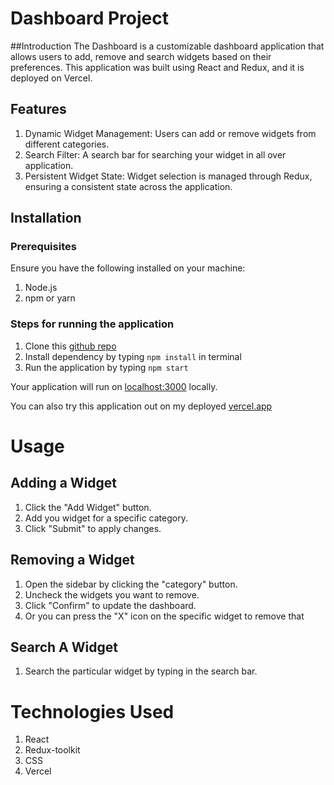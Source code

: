 # Dashboard Project

##Introduction
The Dashboard is a customizable dashboard application that allows users to add, remove and search widgets based on their preferences. This application was built using React and Redux, and it is deployed on Vercel.

## Features
1. Dynamic Widget Management: Users can add or remove widgets from different categories.
2. Search Filter: A search bar for searching your widget in all over application. 
3. Persistent Widget State: Widget selection is managed through Redux, ensuring a consistent state across the application.

## Installation

### Prerequisites
Ensure you have the following installed on your machine:
1. Node.js
2. npm or yarn

### Steps for running the application

1. Clone this [github repo](https://github.com/Kalyug5/accuKnox-dashboard)
2. Install dependency by typing `npm install` in terminal
3. Run the application by typing `npm start`

Your application will run on [localhost:3000](http://localhost:3000/) locally.

You can also try this application out on my deployed [vercel.app](https://accu-knox-dashboard.vercel.app/)

# Usage
## Adding a Widget
1. Click the "Add Widget" button.
2. Add you widget for a specific category.
3. Click "Submit" to apply changes.

## Removing a Widget
1. Open the sidebar by clicking the "category" button.
2. Uncheck the widgets you want to remove.
3. Click "Confirm" to update the dashboard.
4. Or you can press the "X" icon on the specific widget to remove that

## Search A Widget
1. Search the particular widget by typing in the search bar.

# Technologies Used
1. React
2. Redux-toolkit
3. CSS
4. Vercel






